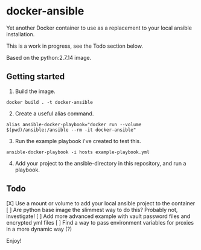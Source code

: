 # docker-ansible
Yet another Docker container to use as a replacement to your local ansible installation. 

This is a work in progress, see the Todo section below.

Based on the python:2.7.14 image.

## Getting started
1. Build the image.
```
docker build . -t docker-ansible
```
2. Create a useful alias command.
```
alias ansible-docker-playbook="docker run --volume $(pwd)/ansible:/ansible --rm -it docker-ansible"
```
3. Run the example playbook i've created to test this.
```
ansible-docker-playbook -i hosts example-playbook.yml
```
4. Add your project to the ansible-directory in this repository, and run a playbook.

## Todo
[X] Use a mount or volume to add your local ansible project to the container
[ ] Are python base image the slimmest way to do this? Probably not, investigate!
[ ] Add more advanced example with vault password files and encrypted yml files
[ ] Find a way to pass environment variables for proxies in a more dynamic way (?)

Enjoy!
